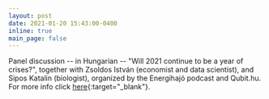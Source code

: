```yaml
---
layout: post
date: 2021-01-20 15:43:00-0400
inline: true
main_page: false
---
```


Panel discussion -- in Hungarian -- "Will 2021 continue to be a year of crises?", together with Zsoldos István (economist and data scientist), and Sipos Katalin (biologist), organized by the Energihajó podcast and Qubit.hu. For more info click [here](https://www.facebook.com/events/251717533029040){:target="\_blank"}.
